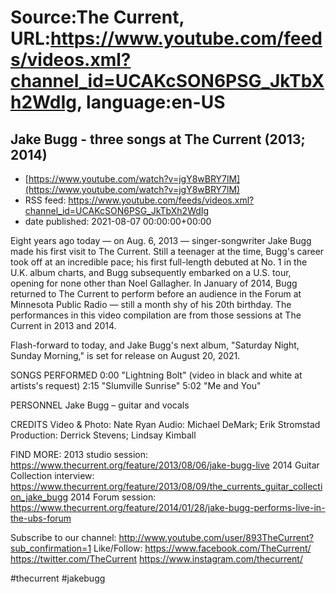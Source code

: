 # Source:The Current, URL:https://www.youtube.com/feeds/videos.xml?channel_id=UCAKcSON6PSG_JkTbXh2WdIg, language:en-US

## Jake Bugg - three songs at The Current (2013; 2014)
 - [https://www.youtube.com/watch?v=jgY8wBRY7lM](https://www.youtube.com/watch?v=jgY8wBRY7lM)
 - RSS feed: https://www.youtube.com/feeds/videos.xml?channel_id=UCAKcSON6PSG_JkTbXh2WdIg
 - date published: 2021-08-07 00:00:00+00:00

Eight years ago today — on Aug. 6, 2013 — singer-songwriter Jake Bugg made his first visit to The Current. Still a teenager at the time, Bugg's career took off at an incredible pace; his first full-length debuted at No. 1 in the U.K. album charts, and Bugg subsequently embarked on a U.S. tour, opening for none other than Noel Gallagher. In January of 2014, Bugg returned to The Current to perform before an audience in the Forum at Minnesota Public Radio — still a month shy of his 20th birthday. The performances in this video compilation are from those sessions at The Current in 2013 and 2014.

Flash-forward to today, and Jake Bugg's next album, "Saturday Night, Sunday Morning," is set for release on August 20, 2021.

SONGS PERFORMED
0:00 "Lightning Bolt" (video in black and white at artists's request)
2:15 "Slumville Sunrise"
5:02 "Me and You"

PERSONNEL
Jake Bugg – guitar and vocals

CREDITS
Video & Photo: Nate Ryan
Audio: Michael DeMark; Erik Stromstad
Production: Derrick Stevens; Lindsay Kimball

FIND MORE:
2013 studio session: https://www.thecurrent.org/feature/2013/08/06/jake-bugg-live
2014 Guitar Collection interview:
https://www.thecurrent.org/feature/2013/08/09/the_currents_guitar_collection_jake_bugg
2014 Forum session: https://www.thecurrent.org/feature/2014/01/28/jake-bugg-performs-live-in-the-ubs-forum

Subscribe to our channel:
http://www.youtube.com/user/893TheCurrent?sub_confirmation=1
Like/Follow:
https://www.facebook.com/TheCurrent/
https://twitter.com/TheCurrent
https://www.instagram.com/thecurrent/

#thecurrent #jakebugg

